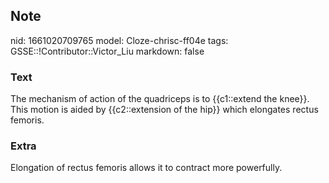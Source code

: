 ## Note
nid: 1661020709765
model: Cloze-chrisc-ff04e
tags: GSSE::!Contributor::Victor_Liu
markdown: false

### Text
The mechanism of action of the quadriceps is to {{c1::extend the knee}}. This motion is aided by {{c2::extension of the hip}} which elongates rectus femoris.

### Extra
Elongation of rectus femoris allows it to contract more powerfully.
